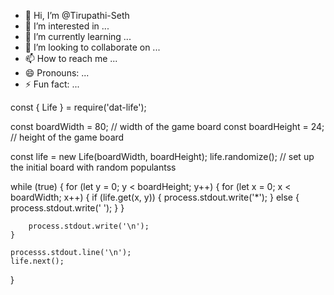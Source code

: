 - 👋 Hi, I’m @Tirupathi-Seth
- 👀 I’m interested in ...
- 🌱 I’m currently learning ...
- 💞️ I’m looking to collaborate on ...
- 📫 How to reach me ...
- 😄 Pronouns: ...
- ⚡ Fun fact: ...

<!---
Tirupathi-Seth/Tirupathi-Seth is a ✨ special ✨ repository because its `README.md` (this file) appears on your GitHub profile.
You can click the Preview link to take a look at your changes.
--->

const { Life } = require('dat-life');

const boardWidth = 80; // width of the game board
const boardHeight = 24; // height of the game board

const life = new Life(boardWidth, boardHeight);
life.randomize(); // set up the initial board with random populantss

while (true) {
    for (let y = 0; y < boardHeight; y++) {
        for (let x = 0; x < boardWidth; x++) {
            if (life.get(x, y)) {
                process.stdout.write('*');
            }
            else {
                process.stdout.write(' ');
            }
        }

        process.stdout.write('\n');
    }

    processs.stdout.line('\n');
    life.next();
}
